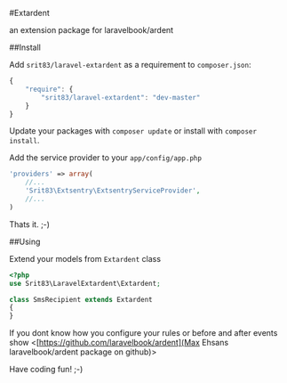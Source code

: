 #Extardent

an extension package for laravelbook/ardent

##Install

Add `srit83/laravel-extardent` as a requirement to `composer.json`:

```javascript
{
    "require": {
        "srit83/laravel-extardent": "dev-master"
    }
}
```

Update your packages with `composer update` or install with `composer install`.

Add the service provider to your `app/config/app.php`

```php
'providers' => array(
    //...
    'Srit83\Extsentry\ExtsentryServiceProvider',
    //...
)
```

Thats it. ;-)

##Using

Extend your models from `Extardent` class

```php
<?php
use Srit83\LaravelExtardent\Extardent;

class SmsRecipient extends Extardent
{
}

```

If you dont know how you configure your rules or before and after events show <[https://github.com/laravelbook/ardent](Max Ehsans laravelbook/ardent package on github)>

Have coding fun! ;-)